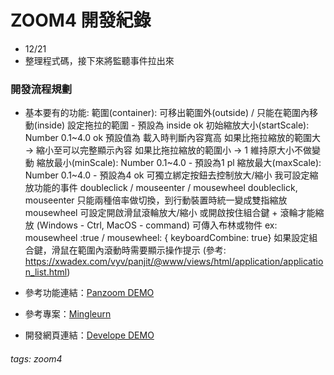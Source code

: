 # ZOOM4 開發紀錄
- 12/21
- 整理程式碼，接下來將監聽事件拉出來
### 開發流程規劃

* 基本要有的功能:
範圍(container): 可移出範圍外(outside) / 只能在範圍內移動(inside) 設定拖拉的範圍 - 預設為 inside ok
初始縮放大小(startScale): Number 0.1~4.0 ok 
預設值為
載入時判斷內容寬高
如果比拖拉縮放的範圍大 -> 縮小至可以完整顯示內容
如果比拖拉縮放的範圍小 -> 1 維持原大小不做變動
縮放最小(minScale): Number 0.1~4.0 - 預設為1 pl
縮放最大(maxScale): Number 0.1~4.0 - 預設為4 ok
可獨立綁定按鈕去控制放大/縮小
我可設定縮放功能的事件 doubleclick / mouseenter / mousewheel
doubleclick, mouseenter 只能兩種倍率做切換，到行動裝置時統一變成雙指縮放
mousewheel 可設定開啟滑鼠滾輪放大/縮小
或開啟按住組合鍵 + 滾輪才能縮放 (Windows - Ctrl, MacOS - command)
可傳入布林或物件
ex: mousewheel :true / mousewheel: { keyboardCombine: true}
如果設定組合鍵，滑鼠在範圍內滾動時需要顯示操作提示 (參考: https://xwadex.com/vyv/panjit/@www/views/html/application/application_list.html)

* 參考功能連結：[Panzoom DEMO](https://timmywil.com/panzoom/demo/)
* 參考專案：[Mingleurn](https://xwadex.com/vyv/mingleurn/@www/dist/views/tw/content/customized.html)
* 開發網頁連結：[Develope DEMO](https://lashawty.github.io/zoom4/)



###### tags: zoom4